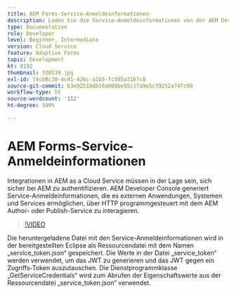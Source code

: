 ```yaml
---
title: AEM Forms-Service-Anmeldeinformationen
description: Laden Sie die Service-Anmeldeinformationen von der AEM Developer Console herunter.
type: Documentation
role: Developer
level: Beginner, Intermediate
version: Cloud Service
feature: Adaptive Forms
topic: Development
kt: 8192
thumbnail: 330519.jpg
exl-id: 74cb8c30-4c41-426c-a1b5-fc595a3167c8
source-git-commit: b3e9251bdb18a008be95c1fa9e5c79252a74fc98
workflow-type: ht
source-wordcount: '112'
ht-degree: 100%

---
```


# AEM Forms-Service-Anmeldeinformationen

Integrationen in AEM as a Cloud Service müssen in der Lage sein, sich sicher bei AEM zu authentifizieren. AEM Developer Console generiert Service-Anmeldeinformationen, die es externen Anwendungen, Systemen und Services ermöglichen, über HTTP programmgesteuert mit dem AEM Author- oder Publish-Service zu interagieren.

>[!VIDEO](https://video.tv.adobe.com/v/330519?quality=12&learn=on)

Die heruntergeladene Datei mit den Service-Anmeldeinformationen wird in der bereitgestellten Eclipse als Ressourcendatei mit dem Namen „service_token.json“ gespeichert. Die Werte in der Datei „service_token“ werden verwendet, um das JWT zu generieren und das JWT gegen ein Zugriffs-Token auszutauschen. Die Dienstprogrammklasse „GetServiceCredentials“ wird zum Abrufen der Eigenschaftswerte aus der Ressourcendatei „service_token.json“ verwendet.
